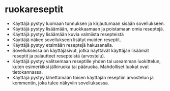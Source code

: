 # ruokareseptit

- Käyttäjä pystyy luomaan tunnuksen ja kirjautumaan sisään sovellukseen.
- Käyttäjä pystyy lisäämään, muokkaamaan ja poistamaan omia reseptejä.
- Käyttäjä pystyy lisäämään kuvia valmiista resepteistä
- Käyttäjä näkee sovellukseen lisätyt muiden reseptit.
- Käyttäjä pystyy etsimään reseptejä hakusanalla.
- Sovelluksessa on käyttäjäsivut, jotka näyttävät käyttäjän lisäämät reseptit ja palautteet resepteistä (arvostelu).
- Käyttäjä pystyy valitsemaan reseptille yhden tai useamman luokittelun, kuten esimerkiksi jälkiruoka tai pääruoka. Mahdolliset luokat ovat tietokannassa.
- Käyttäjä pystyy lähettämään toisen käyttäjän reseptiin arvostelun ja kommentin, joka tulee näkyviin sovelluksessa.
